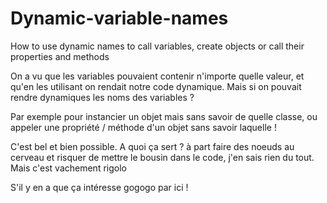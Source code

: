 # Dynamic-variable-names
How to use dynamic names to call variables, create objects or call their properties and methods

On a vu que les variables pouvaient contenir n'importe quelle valeur, et qu'en les utilisant on rendait notre code dynamique.
Mais si on pouvait rendre dynamiques les noms des variables ?

Par exemple pour instancier un objet mais sans savoir de quelle classe, ou appeler une propriété / méthode d'un objet sans savoir laquelle !

C'est bel et bien possible. A quoi ça sert ? à part faire des noeuds au cerveau et risquer de mettre le bousin dans le code, j'en sais rien du tout. Mais c'est vachement rigolo 

S'il y en a que ça intéresse gogogo par ici !
